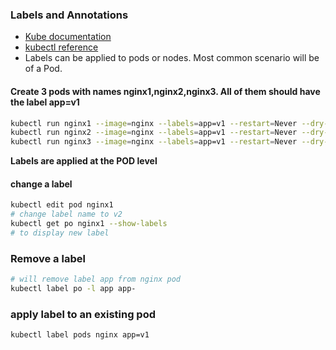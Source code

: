 ### Labels and Annotations

* [Kube documentation](https://kubernetes.io/docs/concepts/overview/working-with-objects/labels/#label-selectors)
* [kubectl reference](https://kubernetes.io/docs/reference/generated/kubectl/kubectl-commands#label)
* Labels can be applied to pods or nodes. Most common scenario will be of a Pod.

#### Create 3 pods with names nginx1,nginx2,nginx3. All of them should have the label app=v1

```bash
kubectl run nginx1 --image=nginx --labels=app=v1 --restart=Never --dry-run=client -o yaml
kubectl run nginx2 --image=nginx --labels=app=v1 --restart=Never --dry-run=client -o yaml
kubectl run nginx3 --image=nginx --labels=app=v1 --restart=Never --dry-run=client -o yaml
```
**Labels are applied at the POD level**

#### change a label
```bash
kubectl edit pod nginx1
# change label name to v2
kubectl get po nginx1 --show-labels
# to display new label
```
### Remove a label
```bash
# will remove label app from nginx pod
kubectl label po -l app app-
```
### apply label to an existing pod

```bash
kubectl label pods nginx app=v1
```
